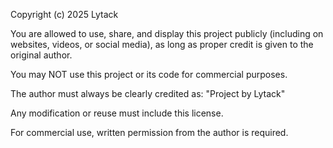 Copyright (c) 2025 Lytack

You are allowed to use, share, and display this project publicly (including on websites, videos, or social media),
as long as proper credit is given to the original author.

You may NOT use this project or its code for commercial purposes.

The author must always be clearly credited as: "Project by Lytack"

Any modification or reuse must include this license.

For commercial use, written permission from the author is required.
